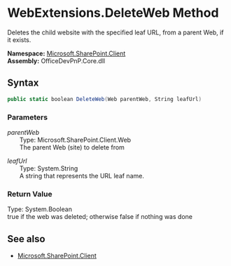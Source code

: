 # WebExtensions.DeleteWeb Method  
Deletes the child website with the specified leaf URL, from a parent Web, if it exists.  

**Namespace:** [Microsoft.SharePoint.Client](Microsoft.SharePoint.Client.md)  
**Assembly:** OfficeDevPnP.Core.dll  
## Syntax
```C#
public static boolean DeleteWeb(Web parentWeb, String leafUrl)
```
### Parameters
*parentWeb*  
&emsp;&emsp;Type: Microsoft.SharePoint.Client.Web  
&emsp;&emsp;The parent Web (site) to delete from  
  
*leafUrl*  
&emsp;&emsp;Type: System.String  
&emsp;&emsp;A string that represents the URL leaf name.  
  
### Return Value
Type: System.Boolean  
true if the web was deleted; otherwise false if nothing was done

## See also
- [Microsoft.SharePoint.Client](Microsoft.SharePoint.Client.md)
